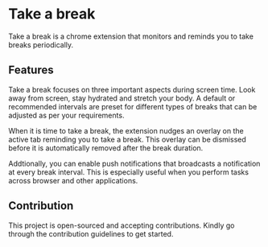 # Take a break

Take a break is a chrome extension that monitors and reminds you to take breaks periodically.

## Features

Take a break focuses on three important aspects during screen time. Look away from screen, stay hydrated and stretch your body. A default or recommended intervals are preset for different types of breaks that can be adjusted as per your requirements.

When it is time to take a break, the extension nudges an overlay on the active tab reminding you to take a break.
This overlay can be dismissed before it is automatically removed after the break duration.

Addtionally, you can enable push notifications that broadcasts a notification at every break interval. This is especially useful when you perform tasks across browser and other applications.

## Contribution

This project is open-sourced and accepting contributions. Kindly go through the contribution guidelines to get started.
